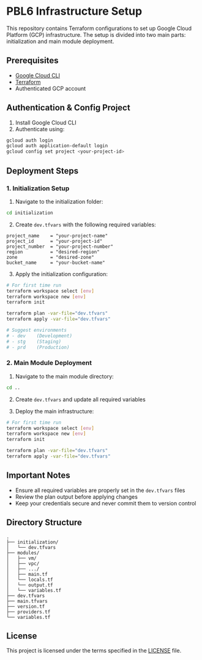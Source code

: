# PBL6 Infrastructure Setup

This repository contains Terraform configurations to set up Google Cloud Platform (GCP) infrastructure. The setup is divided into two main parts: initialization and main module deployment.

## Prerequisites

- [Google Cloud CLI](https://cloud.google.com/sdk/docs/install)
- [Terraform](https://www.terraform.io/downloads.html)
- Authenticated GCP account

## Authentication & Config Project

1. Install Google Cloud CLI
2. Authenticate using:
```bash
gcloud auth login
gcloud auth application-default login
gcloud config set project <your-project-id>
```

## Deployment Steps

### 1. Initialization Setup

1. Navigate to the initialization folder:
```bash
cd initialization
```

2. Create `dev.tfvars` with the following required variables:
```hcl
project_name    = "your-project-name"
project_id      = "your-project-id"
project_number  = "your-project-number"
region          = "desired-region"
zone            = "desired-zone"
bucket_name     = "your-bucket-name"
```

3. Apply the initialization configuration:
```bash
# For first time run
terraform workspace select [env]
terraform workspace new [env]
terraform init

terraform plan -var-file="dev.tfvars"
terraform apply -var-file="dev.tfvars"

# Suggest environments
# - dev    (Development)
# - stg    (Staging)
# - prd    (Production)
```

### 2. Main Module Deployment

1. Navigate to the main module directory:
```bash
cd ..
```

2. Create `dev.tfvars` and update all required variables
   
3. Deploy the main infrastructure:
```bash
# For first time run
terraform workspace select [env]
terraform workspace new [env]
terraform init

terraform plan -var-file="dev.tfvars"
terraform apply -var-file="dev.tfvars"
```

## Important Notes

- Ensure all required variables are properly set in the `dev.tfvars` files
- Review the plan output before applying changes
- Keep your credentials secure and never commit them to version control

## Directory Structure

```
.
├── initialization/
│   └── dev.tfvars
├── modules/
│   ├── vm/
│   ├── vpc/
│   ├── .../
│   ├── main.tf
│   └── locals.tf
│   └── output.tf
│   └── variables.tf
├── dev.tfvars
├── main.tfvars
├── version.tf
├── providers.tf
└── variables.tf
```

## License

This project is licensed under the terms specified in the [LICENSE](LICENSE) file.